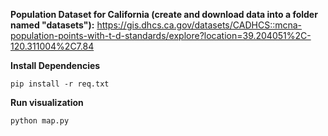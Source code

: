 **Population Dataset for California (create and download data into a folder named "datasets"):** https://gis.dhcs.ca.gov/datasets/CADHCS::mcna-population-points-with-t-d-standards/explore?location=39.204051%2C-120.311004%2C7.84

**Install Dependencies**
```
pip install -r req.txt
```
**Run visualization**
```
python map.py
```
